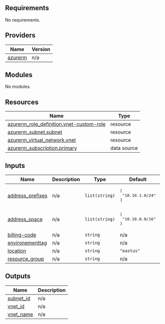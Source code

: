 <!-- BEGIN_TF_DOCS -->
## Requirements

No requirements.

## Providers

| Name | Version |
|------|---------|
| <a name="provider_azurerm"></a> [azurerm](#provider\_azurerm) | n/a |

## Modules

No modules.

## Resources

| Name | Type |
|------|------|
| [azurerm_role_definition.vnet-custom-role](https://registry.terraform.io/providers/hashicorp/azurerm/latest/docs/resources/role_definition) | resource |
| [azurerm_subnet.subnet](https://registry.terraform.io/providers/hashicorp/azurerm/latest/docs/resources/subnet) | resource |
| [azurerm_virtual_network.vnet](https://registry.terraform.io/providers/hashicorp/azurerm/latest/docs/resources/virtual_network) | resource |
| [azurerm_subscription.primary](https://registry.terraform.io/providers/hashicorp/azurerm/latest/docs/data-sources/subscription) | data source |

## Inputs

| Name | Description | Type | Default | Required |
|------|-------------|------|---------|:--------:|
| <a name="input_address_prefixes"></a> [address\_prefixes](#input\_address\_prefixes) | n/a | `list(string)` | <pre>[<br>  "10.10.1.0/24"<br>]</pre> | no |
| <a name="input_address_space"></a> [address\_space](#input\_address\_space) | n/a | `list(string)` | <pre>[<br>  "10.10.0.0/16"<br>]</pre> | no |
| <a name="input_billing-code"></a> [billing-code](#input\_billing-code) | n/a | `string` | n/a | yes |
| <a name="input_environementtag"></a> [environementtag](#input\_environementtag) | n/a | `string` | n/a | yes |
| <a name="input_location"></a> [location](#input\_location) | n/a | `string` | `"eastus"` | no |
| <a name="input_resource_group"></a> [resource\_group](#input\_resource\_group) | n/a | `string` | n/a | yes |

## Outputs

| Name | Description |
|------|-------------|
| <a name="output_subnet_id"></a> [subnet\_id](#output\_subnet\_id) | n/a |
| <a name="output_vnet_id"></a> [vnet\_id](#output\_vnet\_id) | n/a |
| <a name="output_vnet_name"></a> [vnet\_name](#output\_vnet\_name) | n/a |
<!-- END_TF_DOCS -->